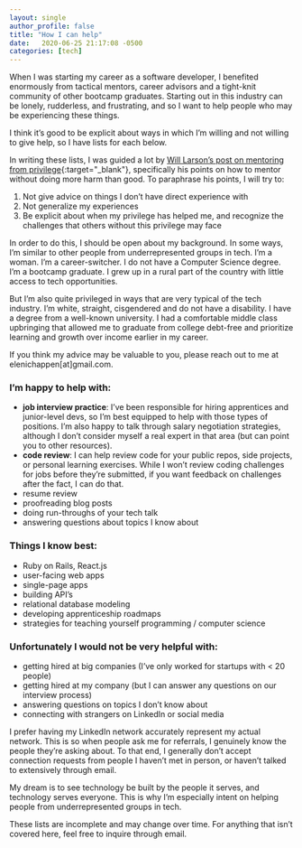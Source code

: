 ```yaml
---
layout: single
author_profile: false
title: "How I can help"
date:   2020-06-25 21:17:08 -0500
categories: [tech]
---
```


When I was starting my career as a software developer, I benefited enormously from tactical mentors, career advisors and a tight-knit community of other bootcamp graduates. Starting out in this industry can be lonely, rudderless, and frustrating, and so I want to help people who may be experiencing these things.

I think it’s good to be explicit about ways in which I’m willing and not willing to give help, so I have lists for each below.

In writing these lists, I was guided a lot by [Will Larson’s post on mentoring from privilege](https://lethain.com/mentoring-from-privilege/){:target="_blank"}, specifically his points on how to mentor without doing more harm than good. To paraphrase his points, I will try to:

1. Not give advice on things I don’t have direct experience with
2. Not generalize my experiences
3. Be explicit about when my privilege has helped me, and recognize the challenges that others without this privilege may face

In order to do this, I should be open about my background. In some ways, I’m similar to other people from underrepresented groups in tech. I’m a woman. I’m a career-switcher. I do not have a Computer Science degree. I’m a bootcamp graduate. I grew up in a rural part of the country with little access to tech opportunities.

But I’m also quite privileged in ways that are very typical of the tech industry. I’m white, straight, cisgendered and do not have a disability. I have a degree from a well-known university. I had a comfortable middle class upbringing that allowed me to graduate from college debt-free and prioritize learning and growth over income earlier in my career.

If you think my advice may be valuable to you, please reach out to me at elenichappen[at]gmail.com.

### I’m happy to help with:

- **job interview practice**: I’ve been responsible for hiring apprentices and junior-level devs, so I’m best equipped to help with those types of positions. I’m also happy to talk through salary negotiation strategies, although I don’t consider myself a real expert in that area (but can point you to other resources).
- **code review**: I can help review code for your public repos, side projects, or personal learning exercises. While I won’t review coding challenges for jobs before they’re submitted, if you want feedback on challenges after the fact, I can do that.
- resume review
- proofreading blog posts
- doing run-throughs of your tech talk
- answering questions about topics I know about

### Things I know best:

- Ruby on Rails, React.js
- user-facing web apps
- single-page apps
- building API’s
- relational database modeling
- developing apprenticeship roadmaps
- strategies for teaching yourself programming / computer science

### Unfortunately I would not be very helpful with:

- getting hired at big companies (I’ve only worked for startups with < 20 people)
- getting hired at my company (but I can answer any questions on our interview process)
- answering questions on topics I don’t know about
- connecting with strangers on LinkedIn or social media

I prefer having my LinkedIn network accurately represent my actual network. This is so when people ask me for referrals, I genuinely know the people they’re asking about. To that end, I generally don’t accept connection requests from people I haven’t met in person, or haven’t talked to extensively through email.

My dream is to see technology be built by the people it serves, and technology serves everyone. This is why I’m especially intent on helping people from underrepresented groups in tech.

These lists are incomplete and may change over time. For anything that isn’t covered here, feel free to inquire through email.